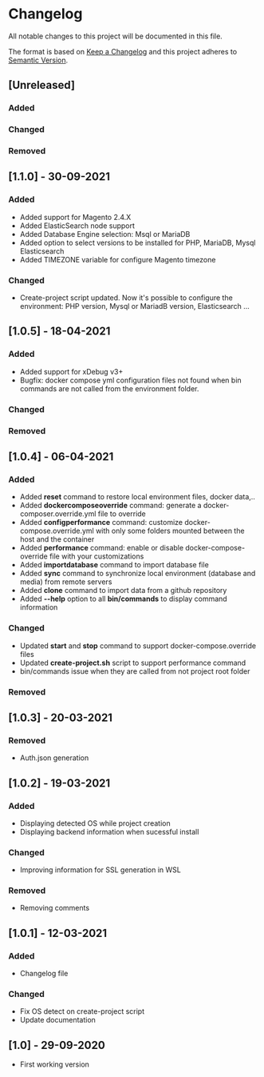 # Changelog
All notable changes to this project will be documented in this file.

The format is based on [Keep a Changelog](http://keepachangelog.com/en/1.0.0/)
and this project adheres to [Semantic Version](http://semver.org/spec/v2.0.0.html).

## [Unreleased]
### Added
### Changed
### Removed

## [1.1.0] - 30-09-2021
### Added
* Added support for Magento 2.4.X
* Added ElasticSearch node support
* Added Database Engine selection: Msql or MariaDB
* Added option to select versions to be installed for PHP, MariaDB, Mysql Elasticsearch
* Added TIMEZONE variable for configure Magento timezone 

### Changed

* Create-project script updated. Now it's possible to configure the environment: PHP version, Mysql or MariadB version, Elasticsearch ...  




## [1.0.5] - 18-04-2021
### Added
* Added support for xDebug v3+
* Bugfix: docker compose yml configuration files not found when bin commands are not called from the environment folder.

### Changed
### Removed

## [1.0.4] - 06-04-2021
### Added
* Added **reset** command to restore local environment files, docker data,..
* Added **dockercomposeoverride** command: generate a docker-composer.override.yml file to override
* Added **configperformance** command: customize docker-compose.override.yml with only some folders mounted between the host and the container
* Added **performance** command: enable or disable docker-compose-override file with your customizations
* Added **importdatabase** command to import database file
* Added **sync** command to synchronize local environment (database and media) from remote servers
* Added **clone** command to import data from a github repository
* Added **--help** option to all **bin/commands** to display command information


### Changed
* Updated **start** and **stop** command to support docker-compose.override files
* Updated **create-project.sh** script to support performance command
* bin/commands issue when they are called from not project root folder

### Removed

## [1.0.3] - 20-03-2021
### Removed
* Auth.json generation

## [1.0.2] - 19-03-2021
### Added
* Displaying detected OS while project creation
* Displaying backend information when sucessful install

### Changed
* Improving information for SSL generation in WSL

### Removed
* Removing comments


## [1.0.1] - 12-03-2021
### Added
* Changelog file

### Changed
* Fix OS detect on create-project script
* Update documentation

## [1.0] - 29-09-2020
* First working version
